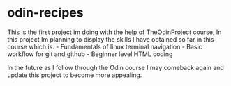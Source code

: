 # odin-recipes
This is the first project im doing with the help of TheOdinProject course,
    In this project Im planning to display the skills I have obtained so far in this course which is.
        - Fundamentals of linux terminal navigation
        - Basic workflow for git and github
        - Beginner level HTML coding
        
In the future as I follow through the Odin course I may comeback again and update this project to become more appealing.